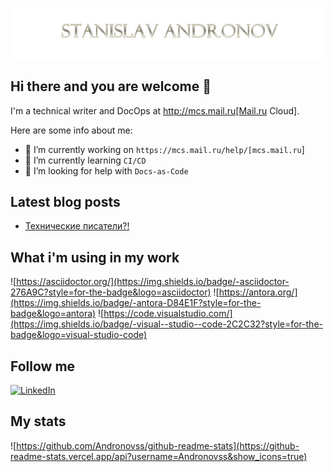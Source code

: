 ![Header](https://github.com/Andronovss/andronovss/blob/main/assets/header.jpg)

## Hi there and you are welcome 👋

I'm a technical writer and DocOps at http://mcs.mail.ru[Mail.ru Cloud].

Here are some info about me:

- 🔭 I’m currently working on `https://mcs.mail.ru/help/[mcs.mail.ru`]
- 🌱 I’m currently learning `CI/CD`
- 🤔 I’m looking for help with `Docs-as-Code`

## Latest blog posts

<!-- BLOG-POST-LIST:START -->
- [Технические писатели?!](https://dev.to/andronovss/-47n)
<!-- BLOG-POST-LIST:END -->

## What i'm using in my work

![https://asciidoctor.org/](https://img.shields.io/badge/-asciidoctor-276A9C?style=for-the-badge&logo=asciidoctor) ![https://antora.org/](https://img.shields.io/badge/-antora-D84E1F?style=for-the-badge&logo=antora) ![https://code.visualstudio.com/](https://img.shields.io/badge/-visual--studio--code-2C2C32?style=for-the-badge&logo=visual-studio-code)

## Follow me

[![LinkedIn](https://img.shields.io/badge/-linkedin-2C5EBE?style=for-the-badge&logo=linkedin)](link="https://www.linkedin.com/in/andronov-stanislav/?locale=en_US")

## My stats

![https://github.com/Andronovss/github-readme-stats](https://github-readme-stats.vercel.app/api?username=Andronovss&show_icons=true)
